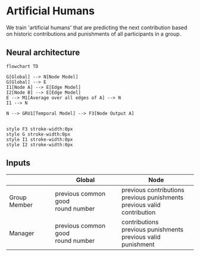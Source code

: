 # Artificial Humans

We train 'artificial humans' that are predicting the next contribution based on historic contributions and punishments of all participants in a group. 

## Neural architecture

```mermaid
flowchart TD

G[Global] --> N[Node Model]
G[Global] --> E
I1[Node A] --> E[Edge Model]
I2[Node B] --> E[Edge Model]
E --> M1[Average over all edges of A] --> N
I1 --> N

N --> GRU1[Temporal Model] --> F3[Node Output A]


style F3 stroke-width:0px
style G stroke-width:0px
style I1 stroke-width:0px
style I2 stroke-width:0px
```

## Inputs

|   | Global  | Node  |
|---|---|---|
| Group Member | previous common good  <br /> round number | previous contributions <br /> previous punishments <br />  previous valid contribution |
| Manager | previous common good  <br /> round number | contributions <br /> previous punishments <br />  previous valid punishment |



